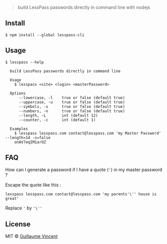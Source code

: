 

> build LessPass passwords directly in command line with nodejs


## Install

```
$ npm install --global lesspass-cli
```


## Usage

```
$ lesspass --help

  build LessPass passwords directly in command line

  Usage
    $ lesspass <site> <login> <masterPassword>

  Options
      --lowercase, -l    true or false (default true)        
      --uppercase, -u    true or false (default true)    
      --symbols, -s      true or false (default true)    
      --numbers, -n      true or false (default true)
      --length, -L       int (default 12)
      --counter, -c      int (default 1)

  Examples
    $ lesspass lesspass.com contact@lesspass.com 'my Master Password' --length=14 -s=false
    onAV7eqIM1arOZ
```


## FAQ

How can I generate a password if I have a quote (`'`) in my master password ?

Escape the quote like this :

    lesspass lesspass.com contact@lesspass.com 'my parents'\'' house is great'

Replace `'` by `'\''`

## License

MIT © [Guillaume Vincent](http://guillaumevincent.com)
